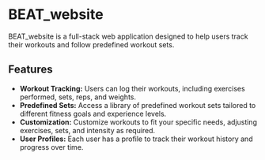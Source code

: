 # BEAT_website

BEAT_website is a full-stack web application designed to help users track their workouts and follow predefined workout sets.

## Features

- **Workout Tracking:** Users can log their workouts, including exercises performed, sets, reps, and weights.
- **Predefined Sets:** Access a library of predefined workout sets tailored to different fitness goals and experience levels.
- **Customization:** Customize workouts to fit your specific needs, adjusting exercises, sets, and intensity as required.
- **User Profiles:** Each user has a profile to track their workout history and progress over time.
